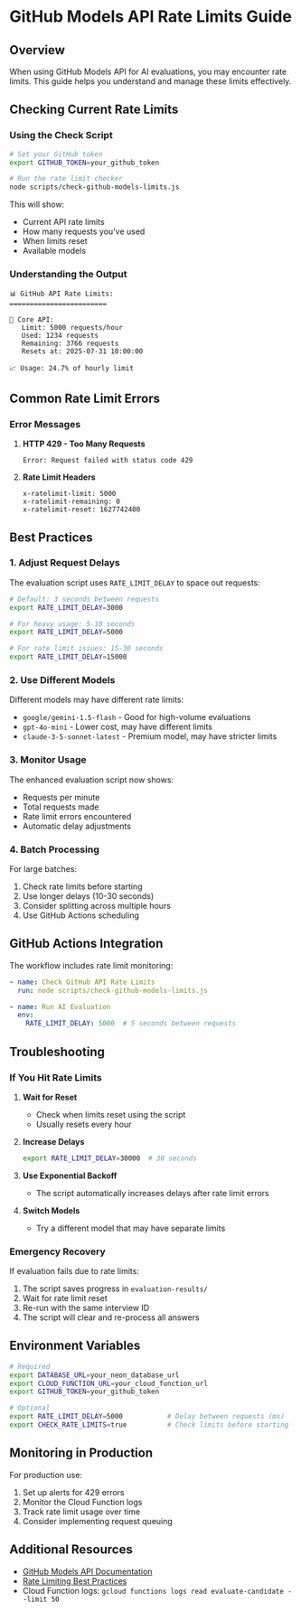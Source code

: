 # GitHub Models API Rate Limits Guide

## Overview

When using GitHub Models API for AI evaluations, you may encounter rate limits. This guide helps you understand and manage these limits effectively.

## Checking Current Rate Limits

### Using the Check Script

```bash
# Set your GitHub token
export GITHUB_TOKEN=your_github_token

# Run the rate limit checker
node scripts/check-github-models-limits.js
```

This will show:
- Current API rate limits
- How many requests you've used
- When limits reset
- Available models

### Understanding the Output

```
📊 GitHub API Rate Limits:
========================

🔵 Core API:
   Limit: 5000 requests/hour
   Used: 1234 requests
   Remaining: 3766 requests
   Resets at: 2025-07-31 10:00:00

📈 Usage: 24.7% of hourly limit
```

## Common Rate Limit Errors

### Error Messages

1. **HTTP 429 - Too Many Requests**
   ```
   Error: Request failed with status code 429
   ```

2. **Rate Limit Headers**
   ```
   x-ratelimit-limit: 5000
   x-ratelimit-remaining: 0
   x-ratelimit-reset: 1627742400
   ```

## Best Practices

### 1. Adjust Request Delays

The evaluation script uses `RATE_LIMIT_DELAY` to space out requests:

```bash
# Default: 3 seconds between requests
export RATE_LIMIT_DELAY=3000

# For heavy usage: 5-10 seconds
export RATE_LIMIT_DELAY=5000

# For rate limit issues: 15-30 seconds
export RATE_LIMIT_DELAY=15000
```

### 2. Use Different Models

Different models may have different rate limits:

- `google/gemini-1.5-flash` - Good for high-volume evaluations
- `gpt-4o-mini` - Lower cost, may have different limits
- `claude-3-5-sonnet-latest` - Premium model, may have stricter limits

### 3. Monitor Usage

The enhanced evaluation script now shows:
- Requests per minute
- Total requests made
- Rate limit errors encountered
- Automatic delay adjustments

### 4. Batch Processing

For large batches:
1. Check rate limits before starting
2. Use longer delays (10-30 seconds)
3. Consider splitting across multiple hours
4. Use GitHub Actions scheduling

## GitHub Actions Integration

The workflow includes rate limit monitoring:

```yaml
- name: Check GitHub API Rate Limits
  run: node scripts/check-github-models-limits.js

- name: Run AI Evaluation
  env:
    RATE_LIMIT_DELAY: 5000  # 5 seconds between requests
```

## Troubleshooting

### If You Hit Rate Limits

1. **Wait for Reset**
   - Check when limits reset using the script
   - Usually resets every hour

2. **Increase Delays**
   ```bash
   export RATE_LIMIT_DELAY=30000  # 30 seconds
   ```

3. **Use Exponential Backoff**
   - The script automatically increases delays after rate limit errors

4. **Switch Models**
   - Try a different model that may have separate limits

### Emergency Recovery

If evaluation fails due to rate limits:

1. The script saves progress in `evaluation-results/`
2. Wait for rate limit reset
3. Re-run with the same interview ID
4. The script will clear and re-process all answers

## Environment Variables

```bash
# Required
export DATABASE_URL=your_neon_database_url
export CLOUD_FUNCTION_URL=your_cloud_function_url
export GITHUB_TOKEN=your_github_token

# Optional
export RATE_LIMIT_DELAY=5000           # Delay between requests (ms)
export CHECK_RATE_LIMITS=true          # Check limits before starting
```

## Monitoring in Production

For production use:
1. Set up alerts for 429 errors
2. Monitor the Cloud Function logs
3. Track rate limit usage over time
4. Consider implementing request queuing

## Additional Resources

- [GitHub Models API Documentation](https://docs.github.com/en/rest/models)
- [Rate Limiting Best Practices](https://docs.github.com/en/rest/overview/resources-in-the-rest-api#rate-limiting)
- Cloud Function logs: `gcloud functions logs read evaluate-candidate --limit 50`